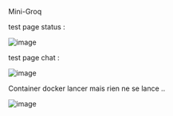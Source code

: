 Mini-Groq


test page status : 


![image](https://github.com/user-attachments/assets/0e852e72-3731-4fb5-9ecb-e3483b789705)





test page chat :

![image](https://github.com/user-attachments/assets/eef25392-f752-42d9-9090-aa39575a0cd0)


Container docker lancer mais rien ne se lance ..



![image](https://github.com/user-attachments/assets/ea1e5509-585b-456c-a707-f7a68437b0b8)
